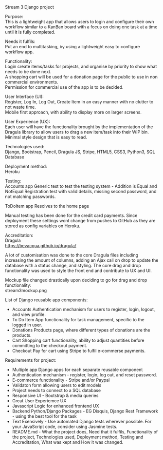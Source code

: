 Stream 3 Django project<br/>

Purpose:<br/>
This is a lightweight app that allows users to login and configure their own workflow similar to a KanBan board with a focus on doing one task at a time until it is fully completed.<br/>

Needs it fulfils:<br/>
Put an end to multitasking, by using a lightweight easy to configure workflow app.<br/>

Functionality:<br/>
Login create items/tasks for projects, and organise by priority to show what needs to be done next.<br/>
A shopping cart will be used for a donation page for the public to use in non commercial environments.<br/>
Permission for commercial use of the app is to be decided.<br/>

User Interface (UI):<br/>
Register, Log In, Log Out, Create Item in an easy manner with no clutter to not waste time.<br/>
Mobile first approach, with ability to display more on larger screens.<br/>

User Experience (UX):<br/>
Each user will have the functionality brought by the implementation of the Dragula library to allow users to drag a new item/task into their WIP bin.<br/>
Minimal style design that is easy to read.<br/>

Technologies used:<br/>
Django, Bootstrap, Pencil, Dragula JS, Stripe, HTML5, CSS3, Python3, SQL Database

Deployment method:<br/>
Heroku<br/>

Testing:<br/>
Accounts app    Generic test to test the testing system - Addition is Equal and NotEqual
                Registration test with valid details, missing second password, and not matching passwords.

ToDoItem app    Resolves to the home page

Manual testing has been done for the credit card payments. Since deployment these settings wont change from pushes to GitHub as they are stored as config variables on Heroku.

Accreditation:<br/>
Dragula<br/>
https://bevacqua.github.io/dragula/
<br/>
  
A lot of customisation was done to the core Dragula files including increasing the amount of columns, adding an Ajax call on drop to update the database with a status change, and styling.
The core drag and drop functionality was used to style the front end and contribute to UX and UI.<br/>

Mockup file changed drastically upon deciding to go for drag and drop functionality:<br/>
stream3mockup.png
<br/>
  
List of Django reusable app components:<br/>
* Accounts    Authentication mechanism for users to register, login, logout, and view profile.
* To Do Item  App functionality for task management, specific to the logged in user.
* Donations   Products page, where different types of donations are the products.
* Cart        Shopping cart functionality, ability to adjust quantities before committing to the checkout payment.
* Checkout    Pay for cart using Stripe to fulfil e-commerse payments.

Requirements for project:<br/>
* Multiple app Django apps for each separate reusable component
* Authentication mechanism - register, login, log out, and reset password.
* E-commerce functionality - Stripe and/or Paypal
* Validaton form allowing users to edit models
* Project needs to connect to a SQL database
* Responsive UI - Bootstrap & media queries
* Great User Experiemce UX
* Javascript Logic for enhanced frontend UX
* Backend Python/Django Packages - EG Disquis, Django Rest Framework - using the best tool for the task
* Text Exensively - Use automated Django tests wherever possible. For your JavaScript code, consider using Jasmine tests. 
* README.md - What the project does, Need that it fulfils, Functionality of the project, Technologies used, Deployment method, Testing and Accreditation, What was kept and How it was changed.

